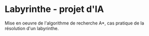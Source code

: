 # Labyrinthe - projet d'IA

Mise en oeuvre de l'algorithme de recherche A*, cas pratique de la résolution d'un labyrinthe.

